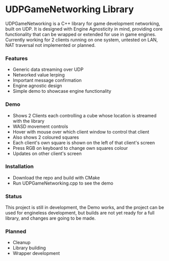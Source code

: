 # UDPGameNetworking Library
UDPGameNetworking is a C++ library for game development networking, built on UDP. It is designed with Engine Agnosticity in mind, providing core functionality
that can be wrapped or extended for use in game engines. Currently working for 2 clients running on one system, untested on LAN, NAT traversal not implemented or planned.

### Features
- Generic data streaming over UDP
- Networked value lerping
- Important message confirmation
- Engine agnostic design
- Simple demo to showcase engine functionality

### Demo
- Shows 2 Clients each controlling a cube whose location is streamed with the library
- WASD movement controls
- Hover with mouse over which client window to control that client
- Also shows 2 coloured squares
- Each client's own square is shown on the left of that client's screen
- Press RGB on keyboard to change own squares colour
- Updates on other client's screen

### Installation
- Download the repo and build with CMake
- Run UDPGameNetworking.cpp to see the demo

### Status
This project is still in development, the Demo works, and the project can be used for engineless development, but builds are not yet ready for a full library, and changes are going to be made.

### Planned
- Cleanup
- Library building
- Wrapper development

